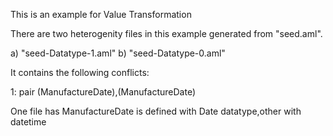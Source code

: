 This is an example for Value Transformation

There are two heterogenity files in this example generated from "seed.aml".

a) "seed-Datatype-1.aml"
b) "seed-Datatype-0.aml"

It contains the following conflicts:

1: pair (ManufactureDate),(ManufactureDate)


One file has ManufactureDate  is defined with Date datatype,other with datetime